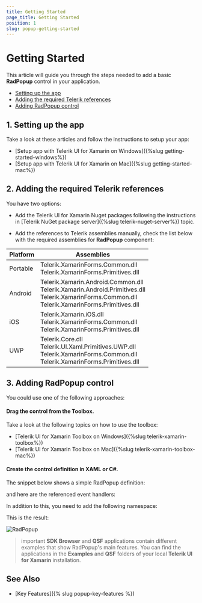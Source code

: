 ```yaml
---
title: Getting Started
page_title: Getting Started
position: 1
slug: popup-getting-started
---
```


# Getting Started

This article will guide you through the steps needed to add a basic **RadPopup** control in your application.

* [Setting up the app](#1-setting-up-the-app)
* [Adding the required Telerik references](#2-adding-the-required-telerik-references)
* [Adding RadPopup control](#3-adding-radpopup-control)

## 1. Setting up the app

Take a look at these articles and follow the instructions to setup your app:

- [Setup app with Telerik UI for Xamarin on Windows]({%slug getting-started-windows%})
- [Setup app with Telerik UI for Xamarin on Mac]({%slug getting-started-mac%})

## 2. Adding the required Telerik references

You have two options:

* Add the Telerik UI for Xamarin Nuget packages following the instructions in [Telerik NuGet package server]({%slug telerik-nuget-server%}) topic.

* Add the references to Telerik assemblies manually, check the list below with the required assemblies for **RadPopup** component:

| Platform | Assemblies |
| -------- | ---------- |
| Portable | Telerik.XamarinForms.Common.dll<br/>Telerik.XamarinForms.Primitives.dll |
| Android  | Telerik.Xamarin.Android.Common.dll<br/>Telerik.Xamarin.Android.Primitives.dll<br/>Telerik.XamarinForms.Common.dll<br/>Telerik.XamarinForms.Primitives.dll |
| iOS      | Telerik.Xamarin.iOS.dll <br/>Telerik.XamarinForms.Common.dll<br/>Telerik.XamarinForms.Primitives.dll |
| UWP      | Telerik.Core.dll<br/>Telerik.UI.Xaml.Primitives.UWP.dll<br/>Telerik.XamarinForms.Common.dll<br/>Telerik.XamarinForms.Primitives.dll |

## 3. Adding RadPopup control

You could use one of the following approaches:

#### Drag the control from the Toolbox. 

Take a look at the following topics on how to use the toolbox:

* [Telerik UI for Xamarin Toolbox on Windows]({%slug telerik-xamarin-toolbox%})
* [Telerik UI for Xamarin Toolbox on Mac]({%slug telerik-xamarin-toolbox-mac%})
	
#### Create the control definition in XAML or C#.

The snippet below shows a simple RadPopup definition:

<snippet id='popup-getting-started-xaml' />
<snippet id='popup-getting-started-csharp' />

and here are the referenced event handlers:

<snippet id='popup-gettingstarted-events' />

In addition to this, you need to add the following namespace:

<snippet id='xmlns-telerikprimitives' />
<snippet id='ns-telerikprimitives' />

This is the result:

![RadPopup](images/docklayout_getting_started.png)

>important **SDK Browser** and **QSF** applications contain different examples that show RadPopup's main features. You can find the applications in the **Examples** and **QSF** folders of your local **Telerik UI for Xamarin** installation.

## See Also

- [Key Features]({% slug popup-key-features %})